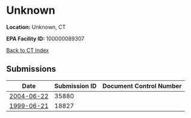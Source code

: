 # Unknown

**Location:** Unknown, CT

**EPA Facility ID:** 100000089307

[Back to CT Index](../../index.md)

## Submissions

| Date | Submission ID | Document Control Number |
|------|--------------|-------------------------|
| [2004-06-22](submissions/35880.md) | 35880 |  |
| [1999-06-21](submissions/18827.md) | 18827 |  |
